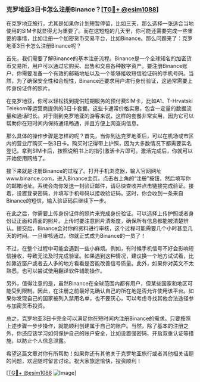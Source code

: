 ### 克罗地亚3日卡怎么注册Binance？[[TG💪+ @esim1088](https://t.me/s/esim1088)]

在克罗地亚旅行，尤其是如果你计划短暂停留，比如三天，那么选择一张适合当地使用的SIM卡就显得尤为重要了。而在这短短的几天里，你可能还需要完成一些重要的事情，比如注册一个加密货币交易平台，比如Binance。那么问题来了：克罗地亚3日卡怎么注册Binance呢？

首先，我们需要了解Binance的基本注册流程。Binance是一个全球知名的加密货币交易所，用户可以通过它购买、出售和交易各种数字资产。要注册Binance账户，你需要准备一个有效的邮箱地址以及一个能够接收短信验证码的手机号码。当然，为了确保安全性和合规性，Binance还要求用户进行身份验证，这通常需要上传身份证件的照片。

在克罗地亚，你可以轻松找到提供短期服务的预付费SIM卡，比如A1、T-Hrvatski Telekom等运营商提供的3日卡套餐。这些卡通常价格实惠，包含一定量的数据流量和通话时长。对于刚到克罗地亚的游客来说，这样的套餐非常实用，因为它可以帮助你在短时间内保持通讯畅通，并且方便上网查询信息。

那么具体的操作步骤是怎样的呢？首先，当你到达克罗地亚后，可以在机场或市区内的营业厅购买一张3日卡。购买时记得带上护照，因为大多数情况下都需要实名登记。拿到SIM卡后，按照说明书上的指引激活卡片即可。激活完成后，你就可以开始使用网络了。

接下来就是注册Binance的过程了。打开手机浏览器，输入官网网址www.binance.com，进入Binance主页。点击右上角的“注册”按钮，然后填写你的邮箱地址。系统会向你发送一封验证邮件，请尽快查收并点击链接完成验证。接着，设置登录密码，并填写手机号码以接收验证码。这时，你会收到一条来自Binance的短信，输入验证码后继续下一步。

在此之后，你需要上传身份证件的照片来完成身份验证。可以选择上传护照或者身份证正面和背面的照片。上传时要注意照片清晰度，确保所有信息都能被清楚辨认。提交后，Binance会对你的资料进行审核，这个过程可能需要几个小时甚至几天的时间。一旦审核通过，你就正式成为Binance的一员了！

不过，在整个过程中可能会遇到一些小麻烦。例如，有时候手机信号不好会影响短信接收，导致无法及时完成验证。如果遇到这种情况，建议换一个地方试试看，比如靠近窗户或者去人多的地方看看是否能改善信号质量。此外，如果你对英文不太熟悉，也可以尝试使用翻译软件辅助操作。

另外，值得注意的是，虽然Binance在全球范围内都有用户，但某些国家和地区可能受到限制。因此，在注册之前最好先确认自己的所在地是否允许使用该平台。如果你发现自己的国家被列入禁用名单，也不要灰心，可以考虑寻找其他合法途径参与加密货币投资。

总之，克罗地亚3日卡完全可以满足你在短时间内注册Binance的需求。只要按照上述步骤一步步操作，就能顺利创建属于自己的账户。当然，除了基本的注册之外，你还应该学习如何保护自己的账户安全，比如设置强密码、开启双重认证等措施，以防止个人信息泄露。

希望这篇文章对你有所帮助！如果你还有其他关于克罗地亚旅行或者其他相关话题的问题，欢迎随时留言讨论。祝大家旅途愉快，投资顺利！

[[TG💪+ @esim1088](https://t.me/s/esim1088) ![Image](https://i.postimg.cc/4NQfJmqS/Snipaste-2025-05-13-00-14-12.png)]